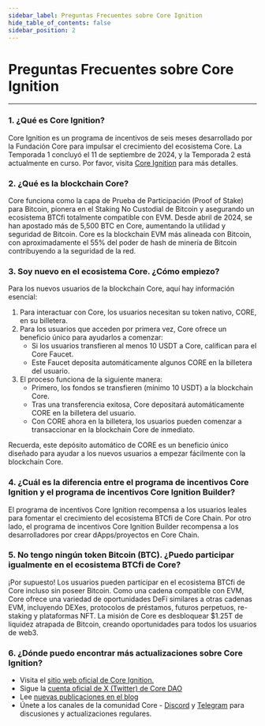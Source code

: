 ```yaml
---
sidebar_label: Preguntas Frecuentes sobre Core Ignition
hide_table_of_contents: false
sidebar_position: 2
---
```


# Preguntas Frecuentes sobre Core Ignition

---

### 1. ¿Qué es Core Ignition?

Core Ignition es un programa de incentivos de seis meses desarrollado por la Fundación Core para impulsar el crecimiento del ecosistema Core. La Temporada 1 concluyó el 11 de septiembre de 2024, y la Temporada 2 está actualmente en curso. Por favor, visita [Core Ignition](https://ignition.coredao.org) para más detalles.

### 2. ¿Qué es la blockchain Core?

Core funciona como la capa de Prueba de Participación (Proof of Stake) para Bitcoin, pionera en el Staking No Custodial de Bitcoin y asegurando un ecosistema BTCfi totalmente compatible con EVM. Desde abril de 2024, se han apostado más de 5,500 BTC en Core, aumentando la utilidad y seguridad de Bitcoin. Core es la blockchain EVM más alineada con Bitcoin, con aproximadamente el 55% del poder de hash de minería de Bitcoin contribuyendo a la seguridad de la red.

### 3. Soy nuevo en el ecosistema Core. ¿Cómo empiezo?

Para los nuevos usuarios de la blockchain Core, aquí hay información esencial:

1. Para interactuar con Core, los usuarios necesitan su token nativo, CORE, en su billetera.
2. Para los usuarios que acceden por primera vez, Core ofrece un beneficio único para ayudarlos a comenzar:
   - Si los usuarios transfieren al menos 10 USDT a Core, califican para el Core Faucet.
   - Este Faucet deposita automáticamente algunos CORE en la billetera del usuario.
3. El proceso funciona de la siguiente manera:
   - Primero, los fondos se transfieren (mínimo 10 USDT) a la blockchain Core.
   - Tras una transferencia exitosa, Core depositará automáticamente CORE en la billetera del usuario.
   - Con CORE ahora en la billetera, los usuarios pueden comenzar a transaccionar en la blockchain Core de inmediato.

Recuerda, este depósito automático de CORE es un beneficio único diseñado para ayudar a los nuevos usuarios a empezar fácilmente con la blockchain Core.

### 4. ¿Cuál es la diferencia entre el programa de incentivos Core Ignition y el programa de incentivos Core Ignition Builder?

El programa de incentivos Core Ignition recompensa a los usuarios leales para fomentar el crecimiento del ecosistema BTCfi de Core Chain. Por otro lado, el programa de incentivos Core Ignition Builder recompensa a los desarrolladores por crear dApps/proyectos en Core Chain.

### 5. No tengo ningún token Bitcoin (BTC). ¿Puedo participar igualmente en el ecosistema BTCfi de Core?

¡Por supuesto! Los usuarios pueden participar en el ecosistema BTCfi de Core incluso sin poseer Bitcoin. Como una cadena compatible con EVM, Core ofrece una variedad de oportunidades DeFi similares a otras cadenas EVM, incluyendo DEXes, protocolos de préstamos, futuros perpetuos, re-staking y plataformas NFT. La misión de Core es desbloquear $1.25T de liquidez atrapada de Bitcoin, creando oportunidades para todos los usuarios de web3.

### 6. ¿Dónde puedo encontrar más actualizaciones sobre Core Ignition?

- Visita el [sitio web oficial de Core Ignition.](https://ignition.coredao.org/)
- Sigue la [cuenta oficial de X (Twitter) de Core DAO](https://x.com/Coredao_Org)
- Lee [nuevas publicaciones en el blog](https://coredao.org/explore/blog)
- Únete a los canales de la comunidad Core - [Discord](https://discord.com/invite/coredaoofficial) y [Telegram](https://t.me/CoreDAOTelegram) para discusiones y actualizaciones regulares.
